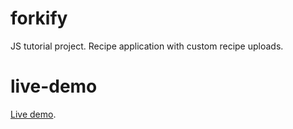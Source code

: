 # forkify

JS tutorial project. Recipe application with custom recipe uploads.

# live-demo

[Live demo]().
